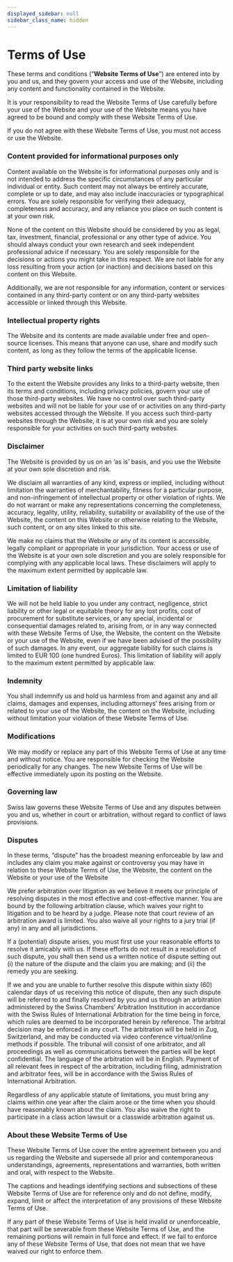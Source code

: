```yaml
---
displayed_sidebar: null
sidebar_class_name: hidden
---
```


# Terms of Use

These terms and conditions (“**Website Terms of Use**”) are entered into by you and us, and they govern your access and use of the Website, including any content and functionality contained in the Website.

It is your responsibility to read the Website Terms of Use carefully before your use of the Website and your use of the Website means you have agreed to be bound and comply with these Website Terms of Use.

If you do not agree with these Website Terms of Use, you must not access or use the Website.

### Content provided for informational purposes only

Content available on the Website is for informational purposes only and is not intended to address the specific circumstances of any particular individual or entity. Such content may not always be entirely accurate, complete or up to date, and may also include inaccuracies or typographical errors. You are solely responsible for verifying their adequacy, completeness and accuracy, and any reliance you place on such content is at your own risk.

None of the content on this Website should be considered by you as legal, tax, investment, financial, professional or any other type of advice. You should always conduct your own research and seek independent professional advice if necessary. You are solely responsible for the decisions or actions you might take in this respect. We are not liable for any loss resulting from your action (or inaction) and decisions based on this content on this Website.

Additionally, we are not responsible for any information, content or services contained in any third-party content or on any third-party websites accessible or linked through this Website.

### Intellectual property rights

The Website and its contents are made available under free and open-source licenses. This means that anyone can use, share and modify such content, as long as they follow the terms of the applicable license.

### Third party website links

To the extent the Website provides any links to a third-party website, then its terms and conditions, including privacy policies, govern your use of those third-party websites. We have no control over such third-party websites and will not be liable for your use of or activities on any third-party websites accessed through the Website. If you access such third-party websites through the Website, it is at your own risk and you are solely responsible for your activities on such third-party websites.

### Disclaimer

The Website is provided by us on an ‘as is’ basis, and you use the Website at your own sole discretion and risk.

We disclaim all warranties of any kind, express or implied, including without limitation the warranties of merchantability, fitness for a particular purpose, and non-infringement of intellectual property or other violation of rights. We do not warrant or make any representations concerning the completeness, accuracy, legality, utility, reliability, suitability or availability of the use of the Website, the content on this Website or otherwise relating to the Website, such content, or on any sites linked to this site.

We make no claims that the Website or any of its content is accessible, legally compliant or appropriate in your jurisdiction. Your access or use of the Website is at your own sole discretion and you are solely responsible for complying with any applicable local laws. These disclaimers will apply to the maximum extent permitted by applicable law.


### Limitation of liability

We will not be held liable to you under any contract, negligence, strict liability or other legal or equitable theory for any lost profits, cost of procurement for substitute services, or any special, incidental or consequential damages related to, arising from, or in any way connected with these Website Terms of Use, the Website, the content on the Website or your use of the Website, even if we have been advised of the possibility of such damages. In any event, our aggregate liability for such claims is limited to EUR 100 (one hundred Euros). This limitation of liability will apply to the maximum extent permitted by applicable law.

### Indemnity

You shall indemnify us and hold us harmless from and against any and all claims, damages and expenses, including attorneys’ fees arising from or related to your use of the Website, the content on the Website, including without limitation your violation of these Website Terms of Use.

### Modifications

We may modify or replace any part of this Website Terms of Use at any time and without notice. You are responsible for checking the Website periodically for any changes. The new Website Terms of Use will be effective immediately upon its posting on the Website.

### Governing law

Swiss law governs these Website Terms of Use and any disputes between you and us, whether in court or arbitration, without regard to conflict of laws provisions.

### Disputes

In these terms, “dispute” has the broadest meaning enforceable by law and includes any claim you make against or controversy you may have in relation to these Website Terms of Use, the Website, the content on the Website or your use of the Website

We prefer arbitration over litigation as we believe it meets our principle of resolving disputes in the most effective and cost-effective manner. You are bound by the following arbitration clause, which waives your right to litigation and to be heard by a judge. Please note that court review of an arbitration award is limited. You also waive all your rights to a jury trial (if any) in any and all jurisdictions.

If a (potential) dispute arises, you must first use your reasonable efforts to resolve it amicably with us. If these efforts do not result in a resolution of such dispute, you shall then send us a written notice of dispute setting out (i) the nature of the dispute and the claim you are making; and (ii) the remedy you are seeking.

If we and you are unable to further resolve this dispute within sixty (60) calendar days of us receiving this notice of dispute, then any such dispute will be referred to and finally resolved by you and us through an arbitration administered by the Swiss Chambers’ Arbitration Institution in accordance with the Swiss Rules of International Arbitration for the time being in force, which rules are deemed to be incorporated herein by reference. The arbitral decision may be enforced in any court. The arbitration will be held in Zug, Switzerland, and may be conducted via video conference virtual/online methods if possible. The tribunal will consist of one arbitrator, and all proceedings as well as communications between the parties will be kept confidential. The language of the arbitration will be in English. Payment of all relevant fees in respect of the arbitration, including filing, administration and arbitrator fees, will be in accordance with the Swiss Rules of International Arbitration.

Regardless of any applicable statute of limitations, you must bring any claims within one year after the claim arose or the time when you should have reasonably known about the claim. You also waive the right to participate in a class action lawsuit or a classwide arbitration against us.

### About these Website Terms of Use

These Website Terms of Use cover the entire agreement between you and us regarding the Website and supersede all prior and contemporaneous understandings, agreements, representations and warranties, both written and oral, with respect to the Website.

The captions and headings identifying sections and subsections of these Website Terms of Use are for reference only and do not define, modify, expand, limit or affect the interpretation of any provisions of these Website Terms of Use. 

If any part of these Website Terms of Use is held invalid or unenforceable, that part will be severable from these Website Terms of Use, and the remaining portions will remain in full force and effect. If we fail to enforce any of these Website Terms of Use, that does not mean that we have waived our right to enforce them.
